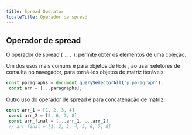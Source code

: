 ```yaml
---
title: Spread Operator
localeTitle: Operador de spread
---
```

## Operador de spread

O operador de spread ( `...` ), permite obter os elementos de uma coleção.

Um dos usos mais comuns é para objetos de `Node` , ao usar seletores de consulta no navegador, para torná-los objetos de matriz iteráveis:

```javascript
const paragraphs = document.querySelectorAll('p.paragraph'); 
 const arr = [...paragraphs]; 
```

Outro uso do operador de spread é para concatenação de matriz:

```javascript
const arr_1 = [1, 2, 3, 4] 
 const arr_2 = [5, 6, 7, 8] 
 const arr_final = [...arr_1, ...arr_2] 
 // arr_final = [1, 2, 3, 4, 5, 6, 7, 8] 

```
